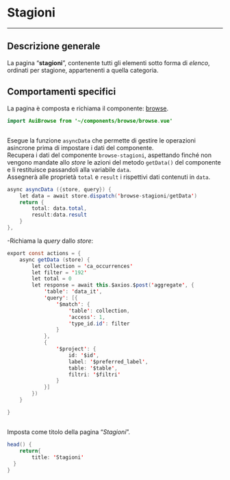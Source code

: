 # Stagioni  

<hr>  

## Descrizione generale  
La pagina “**stagioni**”, contenente tutti gli elementi sotto forma di *elenco*, ordinati per stagione, appartenenti a quella categoria.  

## Comportamenti specifici  

La pagina è composta e richiama il componente: [browse](browse.md).  

```java
import AuiBrowse from '~/components/browse/browse.vue'
```
##

Esegue la funzione ```asyncData``` che permette di gestire le operazioni asincrone prima di impostare i dati del componente.   
Recupera i dati del componente ```browse-stagioni```, aspettando finché non vengono mandate allo *store* le azioni del metodo ```getData()``` del componente e li restituisce passandoli alla variabile ```data```.  
Assegnerà alle proprietà ```total``` e ```result``` i rispettivi dati contenuti in ```data```.  

```java
async asyncData ({store, query}) {
	let data = await store.dispatch('browse-stagioni/getData')
	return {
		total: data.total,
		result:data.result
	}
},
```

-Richiama la *query* dallo *store*:
```java
export const actions = {
	async getData (store) {
		let collection = 'ca_occurrences'
		let filter = '192'
		let total = 0
		let response = await this.$axios.$post('aggregate', {
			'table': 'data_it',
			'query': [{
				'$match': {
					'table': collection,
					'access': 1,
					'type_id.id': filter
				}
			},
			{
				'$project': {
					id: '$id',
					label: '$preferred_label',
					table: '$table',
					filtri: '$filtri'
				}
			}]
		})
	}

}
```

##

Imposta come titolo della pagina “*Stagioni*”.  

```java
head() {
	return{
		title: 'Stagioni'
  }
}
```